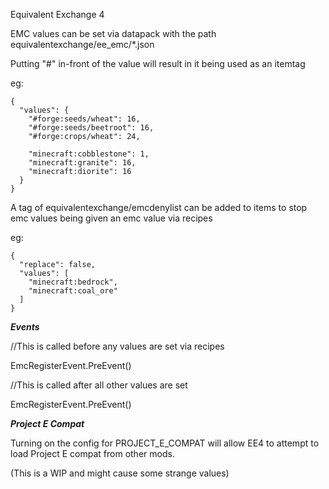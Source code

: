 Equivalent Exchange 4

EMC values can be set via datapack with the path equivalentexchange/ee_emc/*.json

Putting "#" in-front of the value will result in it being used as an itemtag

eg:
```
{
  "values": {
    "#forge:seeds/wheat": 16,
    "#forge:seeds/beetroot": 16,
    "#forge:crops/wheat": 24,
    
    "minecraft:cobblestone": 1,
    "minecraft:granite": 16,
    "minecraft:diorite": 16
  }
}
```
A tag of equivalentexchange/emcdenylist can be added to items to stop emc values being given an emc value via recipes

eg:

```
{
  "replace": false,
  "values": [
    "minecraft:bedrock",
    "minecraft:coal_ore"
  ]
}
```


***Events***

//This is called before any values are set via recipes

EmcRegisterEvent.PreEvent()

//This is called after all other values are set

EmcRegisterEvent.PreEvent()

***Project E Compat***

Turning on the config for PROJECT_E_COMPAT will allow EE4 to attempt to load Project E compat from other mods.

(This is a WIP and might cause some strange values)
